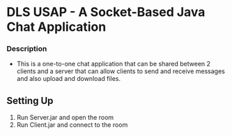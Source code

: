# DLS USAP - A Socket-Based Java Chat Application 

### Description
- This is a one-to-one chat application that can be shared between 2 clients and a server that can allow clients to send and receive messages and also upload and download files. 

## Setting Up

1. Run Server.jar and open the room
2. Run Client.jar and connect to the room
